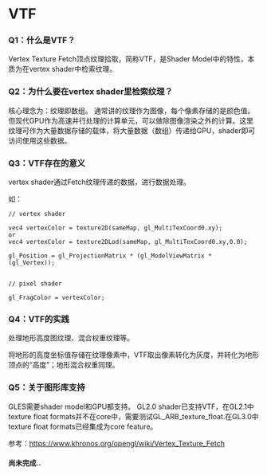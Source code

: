 # VTF

### Q1：什么是VTF？

Vertex Texture Fetch顶点纹理拾取，简称VTF，是Shader Model中的特性，本质为在vertex shader中检索纹理。

### Q2：为什么要在vertex shader里检索纹理？

核心理念为：纹理即数组。
通常讲的纹理作为图像，每个像素存储的是颜色值。但现代GPU作为高速并行处理的计算单元，可以做除图像渲染之外的计算。这里纹理可作为大量数据存储的载体，将大量数据（数组）传递给GPU，shader即可访问使用这些数据。

### Q3：VTF存在的意义

vertex shader通过Fetch纹理传递的数据，进行数据处理。

如：

```
// vertex shader

vec4 vertexColor = texture2D(sameMap, gl_MultiTexCoord0.xy);
or
vec4 vertexColor = texture2DLod(sameMap, gl_MultiTexCoord0.xy,0.0);

gl_Position = gl_ProjectionMatrix * (gl_ModelViewMatrix * (gl_Vertex));


// pixel shader

gl_FragColor = vertexColor;

```
### Q4：VTF的实践

处理地形高度图纹理、混合权重纹理等。

将地形的高度坐标值存储在纹理像素中，VTF取出像素转化为灰度，并转化为地形顶点的“高度”；地形混合权重同理。

### Q5：关于图形库支持

GLES需要shader model和GPU都支持。
GL2.0 shader已支持VTF，在GL2.1中texture float formats并不在core中，需要测试GL_ARB_texture_float.在GL3.0中texture float formats已经集成为core feature。


参考：https://www.khronos.org/opengl/wiki/Vertex_Texture_Fetch

#### 尚未完成..

